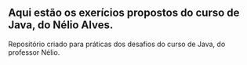 ## Aqui estão os exerícios propostos do curso de Java, do Nélio Alves.
Repositório criado para práticas dos desafios do curso de Java, do professor Nélio.
